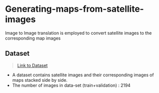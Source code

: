 # Generating-maps-from-satellite-images
Image to Image translation is employed to convert satellite images to the corresponding map images

## Dataset
>[Link to Dataset](http://efrosgans.eecs.berkeley.edu/pix2pix/datasets/maps.tar.gz)</br>
* A dataset contains satellite images and their corresponding images of maps stacked side by side. </br>
* The number of images in data-set (train+validation) : 2194 </br>
